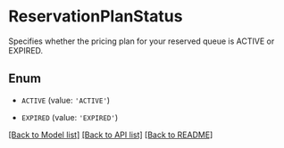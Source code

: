 # ReservationPlanStatus

Specifies whether the pricing plan for your reserved queue is ACTIVE or EXPIRED.

## Enum

* `ACTIVE` (value: `'ACTIVE'`)

* `EXPIRED` (value: `'EXPIRED'`)

[[Back to Model list]](../README.md#documentation-for-models) [[Back to API list]](../README.md#documentation-for-api-endpoints) [[Back to README]](../README.md)


